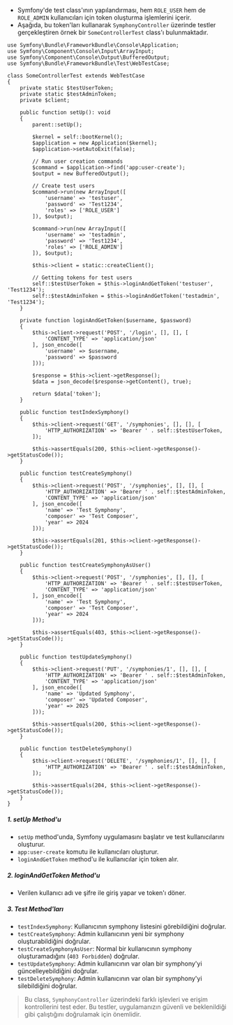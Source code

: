 + Symfony'de test class'ının yapılandırması, hem `ROLE_USER` hem de `ROLE_ADMIN` kullanıcıları için token oluşturma işlemlerini içerir.
+ Aşağıda, bu token'ları kullanarak `SymphonyController` üzerinde testler gerçekleştiren örnek bir `SomeControllerTest` class'ı bulunmaktadır.
~~~~~~~
use Symfony\Bundle\FrameworkBundle\Console\Application;
use Symfony\Component\Console\Input\ArrayInput;
use Symfony\Component\Console\Output\BufferedOutput;
use Symfony\Bundle\FrameworkBundle\Test\WebTestCase;

class SomeControllerTest extends WebTestCase
{
    private static $testUserToken;
    private static $testAdminToken;
    private $client;

    public function setUp(): void
    {
        parent::setUp();

        $kernel = self::bootKernel();
        $application = new Application($kernel);
        $application->setAutoExit(false);

        // Run user creation commands
        $command = $application->find('app:user-create');
        $output = new BufferedOutput();

        // Create test users
        $command->run(new ArrayInput([
            'username' => 'testuser',
            'password' => 'Test1234',
            'roles' => ['ROLE_USER']
        ]), $output);

        $command->run(new ArrayInput([
            'username' => 'testadmin',
            'password' => 'Test1234',
            'roles' => ['ROLE_ADMIN']
        ]), $output);

        $this->client = static::createClient();

        // Getting tokens for test users
        self::$testUserToken = $this->loginAndGetToken('testuser', 'Test1234');
        self::$testAdminToken = $this->loginAndGetToken('testadmin', 'Test1234');
    }

    private function loginAndGetToken($username, $password)
    {
        $this->client->request('POST', '/login', [], [], [
            'CONTENT_TYPE' => 'application/json'
        ], json_encode([
            'username' => $username,
            'password' => $password
        ]));

        $response = $this->client->getResponse();
        $data = json_decode($response->getContent(), true);

        return $data['token'];
    }

    public function testIndexSymphony()
    {
        $this->client->request('GET', '/symphonies', [], [], [
            'HTTP_AUTHORIZATION' => 'Bearer ' . self::$testUserToken,
        ]);

        $this->assertEquals(200, $this->client->getResponse()->getStatusCode());
    }

    public function testCreateSymphony()
    {
        $this->client->request('POST', '/symphonies', [], [], [
            'HTTP_AUTHORIZATION' => 'Bearer ' . self::$testAdminToken,
            'CONTENT_TYPE' => 'application/json'
        ], json_encode([
            'name' => 'Test Symphony',
            'composer' => 'Test Composer',
            'year' => 2024
        ]));

        $this->assertEquals(201, $this->client->getResponse()->getStatusCode());
    }

    public function testCreateSymphonyAsUser()
    {
        $this->client->request('POST', '/symphonies', [], [], [
            'HTTP_AUTHORIZATION' => 'Bearer ' . self::$testUserToken,
            'CONTENT_TYPE' => 'application/json'
        ], json_encode([
            'name' => 'Test Symphony',
            'composer' => 'Test Composer',
            'year' => 2024
        ]));

        $this->assertEquals(403, $this->client->getResponse()->getStatusCode());
    }

    public function testUpdateSymphony()
    {
        $this->client->request('PUT', '/symphonies/1', [], [], [
            'HTTP_AUTHORIZATION' => 'Bearer ' . self::$testAdminToken,
            'CONTENT_TYPE' => 'application/json'
        ], json_encode([
            'name' => 'Updated Symphony',
            'composer' => 'Updated Composer',
            'year' => 2025
        ]));

        $this->assertEquals(200, $this->client->getResponse()->getStatusCode());
    }

    public function testDeleteSymphony()
    {
        $this->client->request('DELETE', '/symphonies/1', [], [], [
            'HTTP_AUTHORIZATION' => 'Bearer ' . self::$testAdminToken,
        ]);

        $this->assertEquals(204, $this->client->getResponse()->getStatusCode());
    }
}
~~~~~~~

##### 1. setUp Method'u
+ `setUp` method'unda, Symfony uygulamasını başlatır ve test kullanıcılarını oluşturur.
+ `app:user-create` komutu ile kullanıcıları oluşturur.
+ `loginAndGetToken` method'u ile kullanıcılar için token alır.

##### 2. loginAndGetToken Method'u
+ Verilen kullanıcı adı ve şifre ile giriş yapar ve token'ı döner.

##### 3. Test Method'ları
+ `testIndexSymphony`: Kullanıcının symphony listesini görebildiğini doğrular.
+ `testCreateSymphony`: Admin kullanıcının yeni bir symphony oluşturabildiğini doğrular.
+ `testCreateSymphonyAsUser`: Normal bir kullanıcının symphony oluşturamadığını (`403 Forbidden`) doğrular.
+ `testUpdateSymphony`: Admin kullanıcının var olan bir symphony'yi güncelleyebildiğini doğrular.
+ `testDeleteSymphony`: Admin kullanıcının var olan bir symphony'yi silebildiğini doğrular.

> Bu class, `SymphonyController` üzerindeki farklı işlevleri ve erişim kontrollerini test eder. Bu testler, uygulamanızın güvenli ve beklenildiği gibi çalıştığını doğrulamak için önemlidir.
